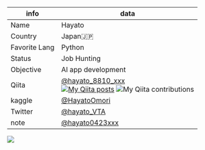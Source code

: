 |  info  |  data  |
| ---- | ---- |
|  Name  |  Hayato  |
|  Country  |  Japan🇯🇵  |
|  Favorite Lang  |  Python  |
|  Status  |  Job Hunting  |
|  Objective  |  AI app development  |
|  Qiita  |  [@hayato_8810_xxx](https://qiita.com/hayato_8810xxx)<br>[![My Qiita posts](https://qiita-badge.apiapi.app/s/hayato_8810xxx/posts.svg)](http://qiita.com/hayato_8810xxx) ![My Qiita contributions](https://qiita-badge.apiapi.app/s/hayato_8810xxx/contributions.svg)  |
|  kaggle  | [@HayatoOmori](https://www.kaggle.com/hayatoomori) |
|  Twitter  |  [@hayato_VTA](https://twitter.com/hayato_VTA)  |
|  note  |  [@hayato0423xxx](https://note.com/hayato0423xxx) |

[![](https://raw.githubusercontent.com/hayatoVTA/hayatoVTA/master/profile-summary-card-output/vue/0-profile-details.svg)](https://github.com/vn7n24fzkq/github-profile-summary-cards)
